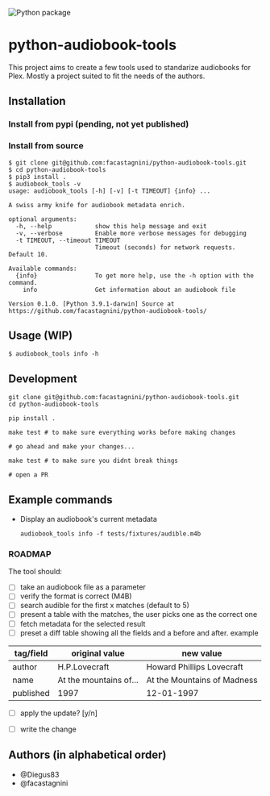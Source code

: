![Python package](https://github.com/facastagnini/python-audiobook-tools/workflows/Python%20package/badge.svg)

# python-audiobook-tools

This project aims to create a few tools used to standarize audiobooks for Plex.
Mostly a project suited to fit the needs of the authors.

## Installation
### Install from pypi (pending, not yet published)
### Install from source
```
$ git clone git@github.com:facastagnini/python-audiobook-tools.git
$ cd python-audiobook-tools
$ pip3 install .
$ audiobook_tools -v
usage: audiobook_tools [-h] [-v] [-t TIMEOUT] {info} ...

A swiss army knife for audiobook metadata enrich.

optional arguments:
  -h, --help            show this help message and exit
  -v, --verbose         Enable more verbose messages for debugging
  -t TIMEOUT, --timeout TIMEOUT
                        Timeout (seconds) for network requests. Default 10.

Available commands:
  {info}                To get more help, use the -h option with the command.
    info                Get information about an audiobook file

Version 0.1.0. [Python 3.9.1-darwin] Source at https://github.com/facastagnini/python-audiobook-tools/
```

## Usage (WIP)

```
$ audiobook_tools info -h
```

## Development

```
git clone git@github.com:facastagnini/python-audiobook-tools.git
cd python-audiobook-tools

pip install .

make test # to make sure everything works before making changes

# go ahead and make your changes...

make test # to make sure you didnt break things

# open a PR
```

## Example commands

- Display an audiobook's current metadata
  ```
  audiobook_tools info -f tests/fixtures/audible.m4b
  ```

### ROADMAP

The tool should:
- [ ] take an audiobook file as a parameter
- [ ] verify the format is correct (M4B)
- [ ] search audible for the first x matches (default to 5)
- [ ] present a table with the matches, the user picks one as the correct one
- [ ] fetch metadata for the selected result
- [ ] preset a diff table showing all the fields and a before and after. example

tag/field | original value | new value
--------- | -------------- | ---------
author | H.P.Lovecraft | Howard Phillips Lovecraft
name | At the mountains of... | At the Mountains of Madness
published | 1997 | 12-01-1997

- [ ] apply the update? [y/n]
- [ ] write the change


## Authors (in alphabetical order)
- @Diegus83
- @facastagnini
